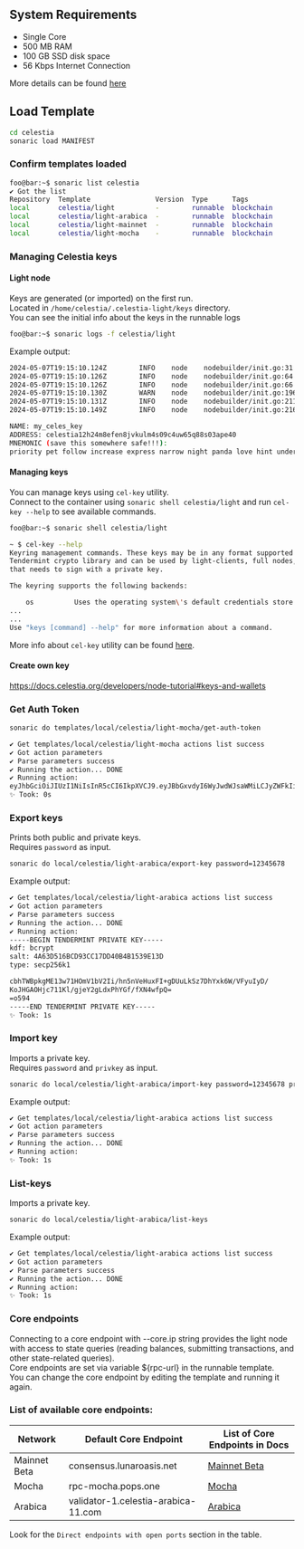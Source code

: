 ## System Requirements
- Single Core
- 500 MB RAM
- 100 GB SSD disk space
- 56 Kbps Internet Connection

More details can be found [here](https://docs.celestia.org/nodes/overview)

## Load Template

```bash
cd celestia
sonaric load MANIFEST
```

### Confirm templates loaded

```bash
foo@bar:~$ sonaric list celestia
✔ Got the list
Repository  Template                Version  Type      Tags        
local       celestia/light          -        runnable  blockchain  
local       celestia/light-arabica  -        runnable  blockchain  
local       celestia/light-mainnet  -        runnable  blockchain  
local       celestia/light-mocha    -        runnable  blockchain  
```
### Managing Celestia keys

#### Light node

Keys are generated (or imported) on the first run.  
Located in `/home/celestia/.celestia-light/keys` directory.   
You can see the initial info about the keys in the runnable logs  
```bash
foo@bar:~$ sonaric logs -f celestia/light
```
Example output:
```bash
2024-05-07T19:15:10.124Z        INFO    node    nodebuilder/init.go:31  Initializing Light Node Store over '/home/celestia/.celestia-light'
2024-05-07T19:15:10.126Z        INFO    node    nodebuilder/init.go:64  Saved config    {"path": "/home/celestia/.celestia-light/config.toml"}
2024-05-07T19:15:10.126Z        INFO    node    nodebuilder/init.go:66  Accessing keyring...
2024-05-07T19:15:10.130Z        WARN    node    nodebuilder/init.go:196 Detected plaintext keyring backend. For elevated security properties, consider using the `file` keyring backend.
2024-05-07T19:15:10.131Z        INFO    node    nodebuilder/init.go:211 NO KEY FOUND IN STORE, GENERATING NEW KEY...    {"path": "/home/celestia/.celestia-light/keys"}
2024-05-07T19:15:10.149Z        INFO    node    nodebuilder/init.go:216 NEW KEY GENERATED...

NAME: my_celes_key
ADDRESS: celestia12h24m8efen8jvkulm4s09c4uw65q88s03ape40
MNEMONIC (save this somewhere safe!!!): 
priority pet follow increase express narrow night panda love hint under actor brand elite excess diesel that swim super anchor retire tunnel taxi news

```

#### Managing keys
You can manage keys using `cel-key` utility.  
Connect to the container using `sonaric shell celestia/light` and run `cel-key --help` to see available commands.

```bash
foo@bar:~$ sonaric shell celestia/light
```
```bash
~ $ cel-key --help
Keyring management commands. These keys may be in any format supported by the
Tendermint crypto library and can be used by light-clients, full nodes, or any other application
that needs to sign with a private key.

The keyring supports the following backends:

    os          Uses the operating system\'s default credentials store.
...
...
Use "keys [command] --help" for more information about a command.
```

More info about `cel-key` utility can be found [here](https://docs.celestia.org/developers/celestia-node-key#using-the-cel-key-utility).

#### Create own key
https://docs.celestia.org/developers/node-tutorial#keys-and-wallets


### Get Auth Token
```bash
sonaric do templates/local/celestia/light-mocha/get-auth-token
```
```bash
✔ Get templates/local/celestia/light-mocha actions list success
✔ Got action parameters
✔ Parse parameters success
✔ Running the action... DONE
✔ Running action: 
eyJhbGciOiJIUzI1NiIsInR5cCI6IkpXVCJ9.eyJBbGxvdyI6WyJwdWJsaWMiLCJyZWFkIiwid3JpdGUiLCJhZG1pbiJdfQ.i-R99xPL9zG1jwxsOoHARBNdQ3cMyxAuwK5BplCX2LA
✨ Took: 0s
```

### Export keys
Prints both public and private keys.  
Requires `password` as input.  

```bash
sonaric do local/celestia/light-arabica/export-key password=12345678
```
Example output:
```bash
✔ Get templates/local/celestia/light-arabica actions list success
✔ Got action parameters
✔ Parse parameters success
✔ Running the action... DONE
✔ Running action:
-----BEGIN TENDERMINT PRIVATE KEY-----
kdf: bcrypt
salt: 4A63D516BCD93CC17DD40B4B1539E13D
type: secp256k1

cbhTWBpkgME13w71HOmV1bV2Ii/hn5nVeHuxFI+gDUuLkSz7DhYxk6W/VFyuIyD/
KoJHGAOHjc711Kl/gjeY2gLdxPhYGf/fXN4wfpQ=
=o594
-----END TENDERMINT PRIVATE KEY-----
✨ Took: 1s
```

### Import key
Imports a private key.  
Requires `password` and `privkey` as input.
```bash
sonaric do local/celestia/light-arabica/import-key password=12345678 privkey=$SOME_VARIABLE
```
Example output:
```bash
✔ Get templates/local/celestia/light-arabica actions list success
✔ Got action parameters
✔ Parse parameters success
✔ Running the action... DONE
✔ Running action:
✨ Took: 1s
```

### List-keys
Imports a private key.
```bash
sonaric do local/celestia/light-arabica/list-keys
```
Example output:
```bash
✔ Get templates/local/celestia/light-arabica actions list success
✔ Got action parameters
✔ Parse parameters success
✔ Running the action... DONE
✔ Running action:
✨ Took: 1s
```

### Core endpoints
Connecting to a core endpoint with --core.ip string provides the light node with access to state queries (reading balances, submitting transactions, and other state-related queries).  
Core endpoints are set via variable ${rpc-url} in the runnable template.  
You can change the core endpoint by editing the template and running it again.

### List of available core endpoints:  
| Network | Default Core Endpoint | List of Core Endpoints in Docs |
| --- | --- | --- |
| Mainnet Beta | consensus.lunaroasis.net | [Mainnet Beta](https://docs.celestia.org/nodes/mainnet#consensus-rpc-endpoints) |
| Mocha | rpc-mocha.pops.one | [Mocha](https://docs.celestia.org/nodes/mocha-testnet#rpc-endpoints) |
| Arabica | validator-1.celestia-arabica-11.com | [Arabica](https://docs.celestia.org/nodes/arabica-devnet#rpc-endpoints) |

Look for the `Direct endpoints with open ports` section in the table.